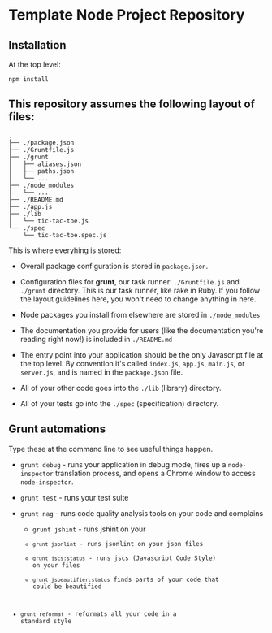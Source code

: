 # Template Node Project Repository

## Installation

At the top level:

```
npm install
```

## This repository assumes the following layout of files:

```
.
├── ./package.json
├── ./Gruntfile.js
├── ./grunt
│   ├── aliases.json
│   ├── paths.json
│   └── ...
├── ./node_modules
│   └── ...
├── ./README.md
├── ./app.js
├── ./lib
│   └── tic-tac-toe.js
└── ./spec
    └── tic-tac-toe.spec.js
```

This is where everyhing is stored:

* Overall package configuration is stored in `package.json`.

* Configuration files for **grunt**, our task runner: `./Gruntfile.js` and `./grunt` directory.  This is our task runner, like rake in Ruby.  If you follow the layout guidelines here, you won't need to change anything in here.

* Node packages you install from elsewhere are stored in `./node_modules`

* The documentation you provide for users (like the documentation you're reading right now!) is included in `./README.md`

* The entry point into your application should be the only Javascript file at the top level.  By convention it's called `index.js`, `app.js`, `main.js`, or `server.js`, and is named in the `package.json` file.

* All of your other code goes into the `./lib` (library) directory.

* All of your tests go into the `./spec` (specification) directory.

## Grunt automations

Type these at the command line to see useful things happen.

* `grunt debug` - runs your application in debug mode, fires up a `node-inspector` translation process, and opens a Chrome window to access `node-inspector`.

* `grunt test` - runs your test suite

* `grunt nag` - runs code quality analysis tools on your code and complains

    * `grunt jshint` - runs jshint on your <code>
    * `grunt jsonlint` - runs jsonlint on your json files
    * `grunt jscs:status` - runs jscs (Javascript Code Style) on your files
    * `grunt jsbeautifier:status` finds parts of your code that could be beautified

* `grunt reformat` - reformats all your code in a standard style
